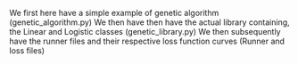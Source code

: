 We first here have a simple example of genetic algorithm (genetic_algorithm.py)
We then have then have the actual library containing, the Linear and Logistic classes (genetic_library.py)
We then subsequently have the runner files and their respective loss function curves (Runner and loss files)
